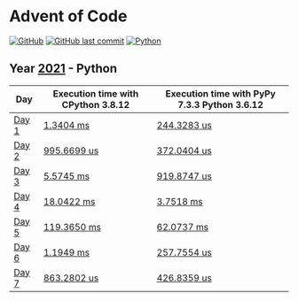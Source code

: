 # Advent of Code

[![GitHub](https://img.shields.io/github/license/Noettore/AdventOfCode)](../LICENSE)
[![GitHub last commit](https://img.shields.io/github/last-commit/Noettore/AdventOfCode)](https://github.com/Noettore/AdventOfCode/commit/master)
[![Python](https://github.com/Noettore/AdventOfCode/workflows/Python/badge.svg)](https://github.com/Noettore/AdventOfCode/actions?query=workflow%3APython)

## Year [2021](https://adventofcode.com/2021/) - Python

| Day                                            | Execution time with CPython 3.8.12             | Execution time with PyPy 7.3.3 Python 3.6.12   |
| ---------------------------------------------- | ---------------------------------------------- | ---------------------------------------------- |
| [Day 1](https://adventofcode.com/2021/day/1)   | [1.3404 ms](./solutions/day_01.py)             | [244.3283 us](./solutions/day_01.py)           |
| [Day 2](https://adventofcode.com/2021/day/2)   | [995.6699 us](./solutions/day_02.py)           | [372.0404 us](./solutions/day_02.py)           |
| [Day 3](https://adventofcode.com/2021/day/3)   | [5.5745 ms](./solutions/day_03.py)             | [919.8747 us](./solutions/day_03.py)           |
| [Day 4](https://adventofcode.com/2021/day/4)   | [18.0422 ms](./solutions/day_04.py)            | [3.7518 ms](./solutions/day_04.py)             |
| [Day 5](https://adventofcode.com/2021/day/5)   | [119.3650 ms](./solutions/day_05.py)           | [62.0737 ms](./solutions/day_05.py)            |
| [Day 6](https://adventofcode.com/2021/day/6)   | [1.1949 ms](./solutions/day_06.py)             | [257.7554 us](./solutions/day_06.py)           |
| [Day 7](https://adventofcode.com/2021/day/7)   | [863.2802 us](./solutions/day_07.py)           | [426.8359 us](./solutions/day_07.py)           |
